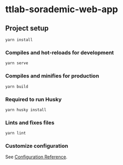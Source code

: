 # ttlab-sorademic-web-app

## Project setup
```
yarn install
```

### Compiles and hot-reloads for development
```
yarn serve
```

### Compiles and minifies for production
```
yarn build
```

### Required to run Husky
```
yarn husky install
```
### Lints and fixes files
```
yarn lint
```

### Customize configuration
See [Configuration Reference](https://cli.vuejs.org/config/).
